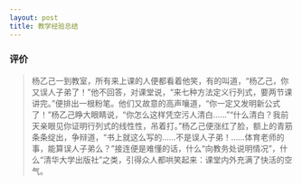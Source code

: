 ```yaml
---
layout: post
title: 教学经验总结
---
```


### 评价

> 杨乙己一到教室，所有来上课的人便都看着他笑，有的叫道，“杨乙己，你又误人子弟了！”他不回答，对课堂说，“来七种方法定义行列式，要两节课讲完。”便排出一根粉笔。他们又故意的高声嚷道，“你一定又发明新公式了！”杨乙己睁大眼睛说，“你怎么这样凭空污人清白……”“什么清白？我前天亲眼见你证明行列式的线性性，吊着打。”杨乙己便涨红了脸，额上的青筋条条绽出，争辩道，“书上就这么写的……不是误人子弟！……体育老师的事，能算误人子弟么？”接连便是难懂的话，什么“向教务处说明情况”，什么“清华大学出版社”之类，引得众人都哄笑起来：课堂内外充满了快活的空气。
